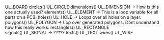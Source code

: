UL_BOARD
    circles()     UL_CIRCLE
    dimensions()  UL_DIMENSION   -> How is this one actually used?
    elements()    UL_ELEMENT     -> This is a loop variable for all parts on a PCB.
    holes()       UL_HOLE        -> Loops over all holes on a layer.
    polygons()    UL_POLYGON     -> Lop over generated polygons. Dont understand how this 
                                    really works.
    rectangles()  UL_RECTANGLE  
    signals()     UL_SIGNAL       -> ?????
    texts()       UL_TEXT
    wires()       UL_WIRE


    
